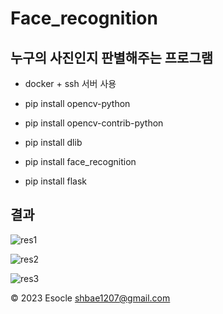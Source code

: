 # Face_recognition

## 누구의 사진인지 판별해주는 프로그램<br/> 
* docker + ssh 서버 사용<br/> 

* pip install opencv-python<br/> 
* pip install opencv-contrib-python<br/> 
* pip install dlib<br/> 
* pip install face_recognition<br/> 
* pip install flask<br/> 

## 결과
![res1](https://user-images.githubusercontent.com/91296140/222355237-15555389-a634-4cc8-a22e-8d539a961081.jpg)<br/> 

![res2](https://user-images.githubusercontent.com/91296140/222355270-a36ac71d-fc60-423a-a13a-89bb200e9055.jpg)<br/> 

![res3](https://user-images.githubusercontent.com/91296140/222355377-9c7dc6b0-a2d5-47ad-9986-9179819da4fe.jpg)<br/> 

© 2023 Esocle shbae1207@gmail.com
